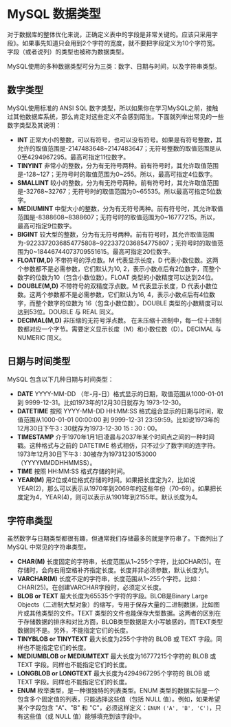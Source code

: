 # MySQL 数据类型

对于数据库的整体优化来说，正确定义表中的字段是非常关键的。应该只采用字段》。如果事先知道只会用到2个字符的宽度，就不要把字段定义为10个字符宽。字段（或者说列）的类型也被称为数据类型。   

MySQL使用的多种数据类型可分为三类：数字、日期与时间，以及字符串类型。   

## 数字类型  

MySQL使用标准的 ANSI SQL 数字类型，所以如果你在学习MySQL之前，接触过其他数据库系统，那么肯定对这些定义不会感到陌生。下面就列举出常见的一些数字类型及其说明：   

- **INT** 正常大小的整数，可以有符号，也可以没有符号。如果是有符号整数，其允许的取值范围是-2147483648~2147483647；无符号整数的取值范围是从0至4294967295。最高可指定11位数字。   
- **TINYINT** 非常小的整数，分为有无符号两种。前有符号时，其允许取值范围是-128~127；无符号时的取值范围为0~255。所以，最高可指定4位数字。  
- **SMALLINT** 较小的整数，分为有无符号两种。前有符号时，其允许取值范围是-32768~32767；无符号时的取值范围为0~65535。所以最高可指定5位数字。  
- **MEDIUMINT** 中型大小的整数，分为有无符号两种。前有符号时，其允许取值范围是-8388608~8388607；无符号时的取值范围为0~16777215。所以，最高可指定9位数字。  
- **BIGINT** 较大型的整数，分为有无符号两种。前有符号时，其允许取值范围为-9223372036854775808~9223372036854775807；无符号时的取值范围为0~18446744073709551615。最高可指定20位数字。  
- **FLOAT(M,D)**  不带符号的浮点数。M 代表显示长度，D 代表小数位数。这两个参数都不是必需参数，它们默认为10, 2，表示小数点后有2位数字，而整个数字的位数为10（包含小数位数）。FLOAT 类型的小数精度可以达到24位。  
- **DOUBLE(M,D)**  不带符号的双精度浮点数。M 代表显示长度，D 代表小数位数。这两个参数都不是必需参数，它们默认为16, 4，表示小数点后有4位数字，而整个数字的位数为 16（包含小数位数）。DOUBLE 类型的小数精度可以达到53位。DOUBLE 与 REAL 同义。  
- **DECIMAL(M,D)** 非压缩的无符号浮点数。 在未压缩十进制中，每一位十进制数都对应一个字节。需要定义显示长度（M）和小数位数（D）。DECIMAL 与 NUMERIC 同义。


## 日期与时间类型    

MySQL 包含以下几种日期与时间类型：  

- **DATE** YYYY-MM-DD （年-月-日）格式显示的日期，取值范围从1000-01-01 到 9999-12-31。比如1973年的12月30日就存为 1973-12-30。    
- **DATETIME** 按照 YYYY-MM-DD HH:MM:SS 格式组合显示的日期与时间，取值范围从1000-01-01 00:00:00 到 9999-12-31 23:59:59。比如说1973年的12月30日下午3 : 30就存为1973-12-30 15 : 30 : 00。
- **TIMESTAMP** 介于1970年1月1日凌晨与2037年某个时间点之间的一种时间戳。这种格式与之前的 DATETIME 格式相仿，只不过少了数字间的连字符。1973年12月30日下午3 : 30被存为19731230153000（YYYYMMDDHHMMSS）。
- **TIME** 按照 HH:MM:SS 格式存储的时间。
- **YEAR(M)** 用2位或4位格式存储的时间。如果把长度定为2，比如说YEAR(2)，那么可以表示从1970年到2069年的这些年份（70-69）。如果把长度定为4，YEAR(4)，则可以表示从1901年到2155年。默认长度为4。   


## 字符串类型  

虽然数字与日期类型都很有趣，但通常我们存储最多的就是字符串了。下面列出了 MySQL 中常见的字符串类型。  

- **CHAR(M)** 长度固定的字符串，长度范围从1~255个字符，比如CHAR(5)。在存储时，会向右用空格补齐指定长度。长度并非必须参数，默认长度为1。
- **VARCHAR(M)**  长度不定的字符串，长度范围从1~255个字符。比如：CHAR(25)。在创建VARCHAR字段时，必须定义长度。
- **BLOB or TEXT**   最大长度为65535个字符的字段。BLOB是Binary Large Objects（二进制大型对象）的缩写，专用于保存大量的二进制数据，比如图片或其他类型的文件。TEXT 类型的文件也能保存大型数据。这两者的区别在于存储数据的排序和对比方面，BLOB类型数据是大小写敏感的，而TEXT类型数据则不是。另外，不能指定它们的长度。   
- **TINYBLOB or TINYTEXT**   最大长度为255个字符的 BLOB 或 TEXT 字段。同样也不能指定它们的长度。
- **MEDIUMBLOB or MEDIUMTEXT**  最大长度为16777215个字符的 BLOB 或 TEXT 字段。同样也不能指定它们的长度。
- **LONGBLOB or LONGTEXT** 最大长度为4294967295个字符的 BLOB 或 TEXT 字段。同样也不能指定它们的长度。  
- **ENUM**  枚举类型，是一种很独特的列表类型。ENUM 类型的数据实际是一个包含多个固定值的列表，只能选择这些值（包括 NULL 值）。例如，如果希望某个字段包含 "A"、"B" 和 "C"，必须这样定义：`ENUM ('A', 'B', 'C')`，只有这些值（或 NULL 值）能够填充到该字段中。





